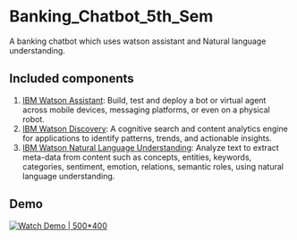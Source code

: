 # Banking_Chatbot_5th_Sem
A banking chatbot which uses watson assistant and Natural language understanding.

## Included components
1. [IBM Watson Assistant](https://www.ibm.com/cloud/watson-assistant): Build, test and deploy a bot or virtual agent across mobile devices, messaging platforms, or even on a physical robot.
2. [IBM Watson Discovery](https://www.ibm.com/watson/products-services): A cognitive search and content analytics engine for applications to identify patterns, trends, and actionable insights.
3. [IBM Watson Natural Language Understanding](https://www.ibm.com/watson/services/natural-language-understanding/): Analyze text to extract meta-data from content such as concepts, entities, keywords, categories, sentiment, emotion, relations, semantic roles, using natural language understanding.

## Demo
[![Watch Demo | 500*400](https://i.ytimg.com/an_webp/vVuPpN4rMm0/mqdefault_6s.webp?du=3000&sqp=CLGE6_wF&rs=AOn4CLDRnUtvncWpqqoqLMJah6W4Bysxtg)](https://www.youtube.com/watch?v=vVuPpN4rMm0)
